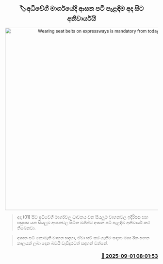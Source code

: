 <p align='center'><b><h2 align='center' title='Wearing seat belts on expressways is mandatory from today'>🏷අධිවේගී මාර්ගයේදී ආසන පටි පැළඳීම අද සිට අනිවාර්යයි</h2></b></p>
<p align='center'><img src='https://helakuru.sgp1.cdn.digitaloceanspaces.com/esana/images/lib/seat-belt-vehicle-back.jpg' width='600' alt='Wearing seat belts on expressways is mandatory from today'></p>

> අද (01) සිට අධිවේගී මාර්ගවල ධාවනය වන සියලුම වාහනවල ඉදිරිපස සහ පසුපස යන සියලුම ආසනවල සිටින මගීන්ට ආසන පටි පැළඳීම අනිවාර්ය කර තිබෙනවා.

> ආසන පටි නොමැති වාහන සඳහා, ඒවා සවි කර ගැනීම සඳහා මාස 3ක සහන කාලයක් ලබා දෙන බවයි වැඩිදුරටත් සඳහන් වන්නේ.



<h3 align='right'><a href='https://www.helakuru.lk/esana/p/113231/'>📅 2025-09-01 08:01:53</a></h3>
